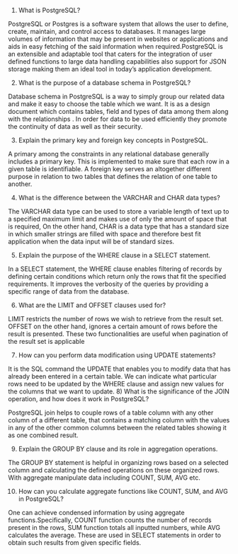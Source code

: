 1) What is PostgreSQL?

PostgreSQL or Postgres is a software system that allows the user to define, create, maintain, and control access to databases. It manages large volumes of information that may be present in websites or applications and aids in easy fetching of the said information when required.PostgreSQL is an extensible and adaptable tool that caters for the integration of user defined functions to large data handling capabilities also support for JSON storage making them an ideal tool in today’s application development.

2) What is the purpose of a database schema in PostgreSQL?

Database schema in PostgreSQL is a way to simply group our related data and make it easy to choose the table which we want. It is as a design document which contains tables, field and types of data among them along with the relationships . In order for data to be used efficiently they promote the continuity of data as well as their security.

3) Explain the primary key and foreign key concepts in PostgreSQL.

A primary among the constraints in any relational database generally includes a primary key. This is implemented to make sure that each row in a given table is identifiable.  A foreign key serves an altogether different purpose in relation to two tables that defines the relation of one table to another.

4) What is the difference between the VARCHAR and CHAR data types?

 The VARCHAR data type can be used to store a variable length of text up to a specified maximum limit and makes use of only the amount of space that is required, On the other hand, CHAR is a data type that has a standard size in which smaller strings are filled with space and therefore best fit application when the data input will be of standard sizes.

5) Explain the purpose of the WHERE clause in a SELECT statement.

In a SELECT statement, the WHERE clause enables filtering of records by defining certain conditions which return only the rows that fit the specified requirements. It improves the verbosity of the queries by providing a specific range of data from the database.

6) What are the LIMIT and OFFSET clauses used for?

LIMIT restricts the number of rows we wish to retrieve from the result set. OFFSET on the other hand, ignores a certain amount of rows before the result is presented. These two functionalities are useful when pagination of the result set is applicable

7) How can you perform data modification using UPDATE statements?

It is the SQL command the UPDATE that enables you to modify data that has already been entered in a certain table. We can indicate what particular rows need to be updated by the WHERE clause and assign new values for the columns that we want to update.
8) What is the significance of the JOIN operation, and how does it work in PostgreSQL?

PostgreSQL join helps to couple rows of a table column with any other column of a different table, that contains a matching column with the values in any of the other common columns between the related tables showing it as one combined result.

9)  Explain the GROUP BY clause and its role in aggregation operations.

The GROUP BY statement is helpful in organizing rows based on a selected column and calculating the defined operations on these organized rows. With aggregate manipulate data including COUNT, SUM, AVG etc.

10)  How can you calculate aggregate functions like COUNT, SUM, and AVG in PostgreSQL?

One can achieve condensed information by using aggregate functions.Specifically, COUNT function counts the number of records present in the rows, SUM function totals all inputted numbers, while AVG calculates the average. These are used in SELECT statements in order to obtain such results from given specific fields.
